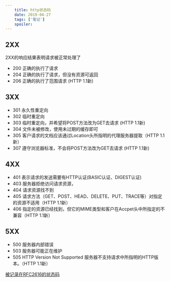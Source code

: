```yaml
---
    title: http状态码
    date: 2019-04-27
    tags: ['笔记']
    spoiler: 
---
```

## 2XX
2XX的响应结果表明请求被正常处理了
- 200 正确的执行了请求
- 204 正确的执行了请求，但没有资源可返回
- 206 正确的执行了范围请求 (HTTP 1.1新)

## 3XX
- 301 
永久性重定向
- 302
临时重定向
- 303
临时重定向，并希望将POST方法改为GET去请求 (HTTP 1.1新)
- 304
文件未被修改，使用未过期的缓存即可
- 305 客户请求的文档应该通过Location头所指明的代理服务器提取（HTTP 1.1新）
- 307
遵守浏览器标准，不会将POST方法改为GET去请求 (HTTP 1.1新)

## 4XX
- 401
表示请求的发送需要有HTTP认证(BASIC认证、DIGEST认证)
- 403
服务器拒绝访问请求资源，
- 404
请求资源找不到
- 405 请求方法（GET、POST、HEAD、DELETE、PUT、TRACE等）对指定的资源不适用（HTTP 1.1新）
- 406 指定的资源已经找到，但它的MIME类型和客户在Accpet头中所指定的不兼容（HTTP 1.1新）

## 5XX
- 500
服务器内部错误
- 503
服务器可能正在维护
- 505 HTTP Version Not Supported 服务器不支持请求中所指明的HTTP版本。（HTTP 1.1新）


[被记录在RFC2616的状态码](https://www.w3.org/Protocols/rfc2616/rfc2616-sec10.html#sec10)
